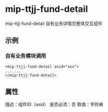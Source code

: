 # mip-ttjj-fund-detail

mip-ttjj-fund-detail  自有业务详情页整体交互组件

## 示例

### 自有业务模块调用

```
<mip-ttjj-fund-detail asid="xxx">
... ...
</mip-ttjj-fund-detail>
```

## 属性

描述：组件ID（asid）
是否必须：否
取值：字符串
